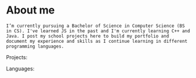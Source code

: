 # About me
    I’m currently pursuing a Bachelor of Science in Computer Science (BS in CS). I've learned JS in the past and I'm currently learning C++ and Java. I post my school projects here to build my portfolio and document my experience and skills as I continue learning in different programming languages.


Projects:

Languages:

